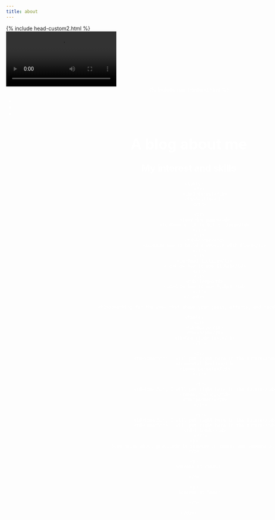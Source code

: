 ```yaml
---
title: about
---
```



<html lang="en">
<head>
    <meta charset="UTF-8">
    <meta name="viewport" content="width=device-width, initial-scale=1.0">
<style>
    #wrapper
    {
    position:relative;
    text-align:center;
    margin:0 auto;
    padding:0px;
    width:995px;
    z-index:2;
    color: white;
    }
    h1
    {
    margin-top:50px;
    color:white;
    font-size:40px;
    }
    h2
    {
    margin-top:25px;
    color:white;
    font-size:25px;
    }
    p
    {
    margin-top:10px;
    color:white;
    font-size:15px;
    background: rgba(0,0,0,0.2);
    }
</style>
    {% include head-custom2.html %}
</head>

<body onload="timer(); checking()"> 
<div id="video_wrapper">
    <video autoplay loop id="myVideo">
        <source src="" type="video/mp4" class="video">
    </video>
    <div id="wrapper">
        {% include nav_frontend.html %}
       <ul class="entry">
           <li id="hour"></li>
           <li id="min"></li>
           <li id="sec"></li>
       </ul>
        <h1>A blog about me</h1>
        <h2>My interest and skills</h2>
        
        <table>
            <tr>
                <th>Interest</th>
                <th>Skills</th>
            </tr>
            
            <tr>
                <td>Video game</td>
                <td>Know a little bit of Java</td>
            </tr>
            <tr>
                <td>Soccer</td>
                <td>Know how to build a website with Flask</td>
            </tr>
            <tr>
                <td>Read fiction</td>
                <td>know how to use Github</td>
            </tr>
            <tr>
                <td>Sleep</td>
                <td>Know how to use Python</td>
            </tr>
        </table>
        
        <h2>something for the week that shows your goals, efforts, and vocab</h2>
        
        <table>
            <tr>
                <th>Goals</th>
                <th>Vocab</th>
                <th>Gratitude list</th>
            </tr>
   
            <tr>
                <td>Something I will put right here in the future</td>
                <td>mental health</td>
                <td>my parents</td>
            </tr>
  
             <tr>
                <td>Something I will put right here in the future</td>
                <td>psychology</td>
                <td>teachers</td>
             </tr>
  
             <tr>
                <td>Something I will put right here in the future</td>
                <td>Something I will put right here in the future</td>
                <td>friends</td>
             </tr>
        <p>
            Some notes about gratitude to someone on campus and someone at home
        </p>
            
        <p>
            Someone on campus:
            
        </p>
            
        <p>
            Someone at home:
            
        </p>
        
    </div>
</div>
<script>
window.onload=function(){
    var l;
function timer(){
    var d = new Date();
    var time_hour = d.getHours();
    var time_min = d.getMinutes();
    var time_sec = d.getSeconds();
    l = time_hour;
    document.querySelector("#hour").innerHTML = time_hour + ":";
    document.querySelector("#min").innerHTML = time_min + ":";
    document.querySelector("#sec").innerHTML = time_sec ;
    var t = setTimeout(function(){ timer() }, 500);
    }
function checking(){
    if ((l>=0)&&(l<=5)){
        document.querySelector("#myVideo").setAttribute("src","https://drive.google.com/uc?export=view&id=17ygkkkTDZb219cgsmglfod33qP8PGW58");
    }
    else if((l>=6)&&(l<=9)){
        document.querySelector("#myVideo").setAttribute("src","https://drive.google.com/uc?export=view&id=1GV5A1SChf-hhkKheakg01GBd-CjpzlHx");
    }
    else if((l>=9)&&(l<=12)){
        document.querySelector("#myVideo").setAttribute("src","https://drive.google.com/uc?export=view&id=1BFKYi3db4VSzsVtV6-imY8mhcOxHe-g_");
    }
    else if((l>=13)&&(l<=17)){
        document.querySelector("#myVideo").setAttribute("src","https://drive.google.com/uc?export=view&id=1w4kUtoqYsylUpLU_g3oI7OtYhhPcQIiM");
    }
    else if((l>=18)&&(l<=20)){
        document.querySelector("#myVideo").setAttribute("src","https://drive.google.com/uc?export=view&id=10qZhLCMqm_RDj89Jjp8edLKLurSjQmh-");
    }
  else if((l>=21)&&(l<=23)){
    document.querySelector("#myVideo").setAttribute("src","https://drive.google.com/uc?export=view&id=1IOK35bZ6iM5q4rYxhLmlFwYa3lHjINXR");
}
}  
</script>
</body>
    </html>
